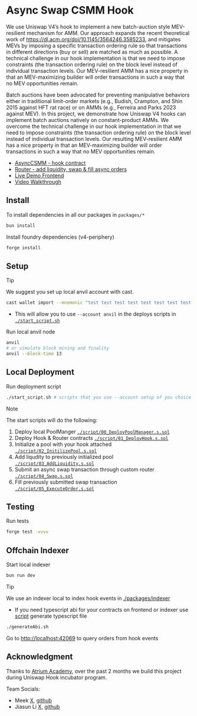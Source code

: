 # Async Swap CSMM Hook

We use Uniswap V4’s hook to implement a new batch-auction style MEV-resilient mechanism for AMM. Our approach expands the recent theoretical work of https://dl.acm.org/doi/10.1145/3564246.3585233, and mitigates MEVs by imposing a specific transaction ordering rule so that transactions in different directions (buy or sell) are matched as much as possible. A technical challenge in our hook implementation is that we need to impose constraints (the transaction ordering rule) on the block level instead of individual transaction levels. Our MEV-resilient AMM has a nice property in that an MEV-maximizing builder will order transactions in such a way that no MEV opportunities remain.

Batch auctions have been advocated for preventing manipulative behaviors either in traditional limit-order markets (e.g., Budish, Crampton, and Shin 2015 against HFT rat race) or on AMMs (e.g., Ferreira and Parks 2023 against MEV). In this project, we demonstrate how Uniswap V4 hooks can implement batch auctions natively on constant-product AMMs. We overcome the technical challenge in our hook implementation in that we need to impose constraints (the transaction ordering rule) on the block level instead of individual transaction levels. Our resulting MEV-resilient AMM has a nice property in that an MEV-maximizing builder will order transactions in such a way that no MEV opportunities remain.

- [AsyncCSMM - hook contract](https://github.com/classcool/async-swap/blob/main/src/AsyncCSMM.sol)
- [Router - add liquidity, swap & fill async orders](https://github.com/classcool/async-swap/blob/main/src/router.sol)
- [Live Demo Frontend](https://frontend-mu-one-27.vercel.app/)
- [Video Walkthrough](https://www.loom.com/share/b66cfb28f41b452c8cb6debceea35631?sid=962ac2ae-c2d4-49ff-b621-b99428b44ff9)

## Install

To install dependencies in all our packages in `packages/*`

```bash
bun install
```

Install foundry dependencies (v4-periphery)

```sh
forge install
```

## Setup

> [!TIP]
> We suggest you set up local anvil account with cast.
>
> ```sh
> cast wallet import --mnemonic "test test test test test test test test test test test junk" anvil
> ```
>
> - This will allow you to use `--account anvil` in the deploys scripts in [`./start_script.sh`](./start_script.sh)

Run local anvil node

```sh
anvil
# or simulate block mining and finality
anvil --block-time 13
```

## Local Deployment

Run deployment script

```sh
./start_script.sh # scripts that you use --account setup of you choice
```

> [!NOTE]
>
> The start scripts will do the following:
>
> 1. Deploy local PoolManger [`./script/00_DeployPoolManager.s.sol`](./script/00_DeployPoolManager.s.sol)
> 2. Deploy Hook & Router contracts [`./script/01_DeployHook.s.sol`](./script/01_DeployHook.s.sol)
> 3. Initialize a pool with your hook attached [`./script/02_InitilizePool.s.sol`](./script/02_InitilizePool.s.sol)
> 4. Add liqudity to previously initialized pool [`./script/03_AddLiquidity.s.sol`](./script/03_AddLiquidity.s.sol)
> 5. Submit an async swap transaction through custom router [`./script/04_Swap.s.sol`](./script/04_Swap.s.sol)
> 6. Fill previously submitted swap transaction [`./script/05_ExecuteOrder.s.sol`](./script/05_ExecuteOrder.s.sol)

## Testing

Run tests

```sh
forge test -vvvv
```

## Offchain Indexer

Start local indexer

```sh
bun run dev
```

> [!Tip]
>
> We use an indexer local to index hook events in [./packages/indexer](./packages/indexer/)
>
> - If you need typescript abi for your contracts on frontend or indexer use [script](./generateAbi.sh) generate typescript file
>
> ```sh
> ./generateAbi.sh
> ```

Go to [http://localhost:42069](http://localhost:42069) to query orders from hook events

## Acknowledgment

Thanks to [Atrium Academy](https://atrium.academy), over the past 2 months we build this project during Uniswap Hook incubator program.

Team Socials:

- Meek [X](https://x.com/msakiart), [github](https://github.com/mmsaki)
- Jiasun Li [X](https://x.com/mysteryfigure), [github](https://github.com/mysteryfigure)

